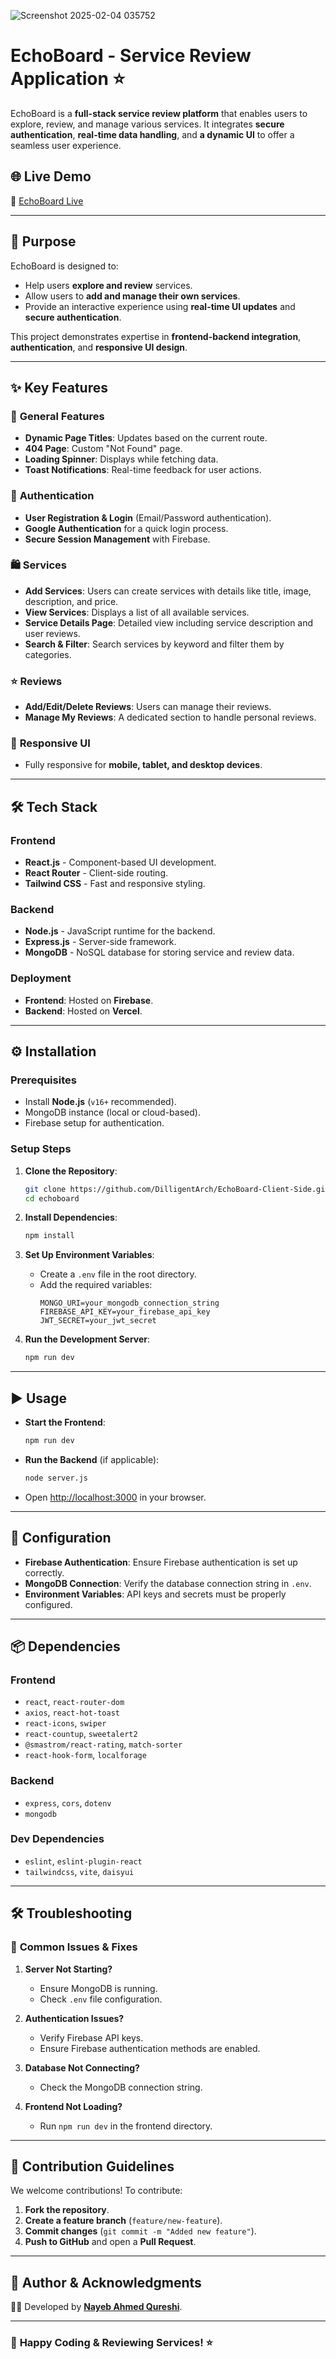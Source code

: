 ![Screenshot 2025-02-04 035752](https://github.com/user-attachments/assets/f5f93064-e7e2-44e9-b145-022690b16ff9)

# **EchoBoard - Service Review Application** ⭐

EchoBoard is a **full-stack service review platform** that enables users to explore, review, and manage various services. It integrates **secure authentication**, **real-time data handling**, and **a dynamic UI** to offer a seamless user experience.

## 🌐 **Live Demo**
🔗 [EchoBoard Live](https://echoboard-9d305.web.app)

---



## 🚀 **Purpose**
EchoBoard is designed to:
- Help users **explore and review** services.
- Allow users to **add and manage their own services**.
- Provide an interactive experience using **real-time UI updates** and **secure authentication**.

This project demonstrates expertise in **frontend-backend integration**, **authentication**, and **responsive UI design**.

---

## ✨ **Key Features**
### 🎯 **General Features**
- **Dynamic Page Titles**: Updates based on the current route.
- **404 Page**: Custom "Not Found" page.
- **Loading Spinner**: Displays while fetching data.
- **Toast Notifications**: Real-time feedback for user actions.

### 🔑 **Authentication**
- **User Registration & Login** (Email/Password authentication).
- **Google Authentication** for a quick login process.
- **Secure Session Management** with Firebase.

### 🛍 **Services**
- **Add Services**: Users can create services with details like title, image, description, and price.
- **View Services**: Displays a list of all available services.
- **Service Details Page**: Detailed view including service description and user reviews.
- **Search & Filter**: Search services by keyword and filter them by categories.

### ⭐ **Reviews**
- **Add/Edit/Delete Reviews**: Users can manage their reviews.
- **Manage My Reviews**: A dedicated section to handle personal reviews.

### 📱 **Responsive UI**
- Fully responsive for **mobile, tablet, and desktop devices**.

---

## 🛠 **Tech Stack**
### **Frontend**
- **React.js** - Component-based UI development.
- **React Router** - Client-side routing.
- **Tailwind CSS** - Fast and responsive styling.

### **Backend**
- **Node.js** - JavaScript runtime for the backend.
- **Express.js** - Server-side framework.
- **MongoDB** - NoSQL database for storing service and review data.

### **Deployment**
- **Frontend**: Hosted on **Firebase**.
- **Backend**: Hosted on **Vercel**.

---

## ⚙️ **Installation**
### **Prerequisites**
- Install **Node.js** (`v16+` recommended).
- MongoDB instance (local or cloud-based).
- Firebase setup for authentication.

### **Setup Steps**
1. **Clone the Repository**:
   ```sh
   git clone https://github.com/DilligentArch/EchoBoard-Client-Side.git
   cd echoboard
   ```

2. **Install Dependencies**:
   ```sh
   npm install
   ```

3. **Set Up Environment Variables**:
   - Create a `.env` file in the root directory.
   - Add the required variables:
     ```
     MONGO_URI=your_mongodb_connection_string
     FIREBASE_API_KEY=your_firebase_api_key
     JWT_SECRET=your_jwt_secret
     ```

4. **Run the Development Server**:
   ```sh
   npm run dev
   ```

---

## ▶️ **Usage**
- **Start the Frontend**:
  ```sh
  npm run dev
  ```
- **Run the Backend** (if applicable):
  ```sh
  node server.js
  ```
- Open [http://localhost:3000](http://localhost:3000) in your browser.

---

## 🔧 **Configuration**
- **Firebase Authentication**: Ensure Firebase authentication is set up correctly.
- **MongoDB Connection**: Verify the database connection string in `.env`.
- **Environment Variables**: API keys and secrets must be properly configured.

---

## 📦 **Dependencies**
### **Frontend**
- `react`, `react-router-dom`
- `axios`, `react-hot-toast`
- `react-icons`, `swiper`
- `react-countup`, `sweetalert2`
- `@smastrom/react-rating`, `match-sorter`
- `react-hook-form`, `localforage`

### **Backend**
- `express`, `cors`, `dotenv`
- `mongodb`

### **Dev Dependencies**
- `eslint`, `eslint-plugin-react`
- `tailwindcss`, `vite`, `daisyui`

---

## 🛠 **Troubleshooting**
### 🔹 **Common Issues & Fixes**
1. **Server Not Starting?**
   - Ensure MongoDB is running.
   - Check `.env` file configuration.

2. **Authentication Issues?**
   - Verify Firebase API keys.
   - Ensure Firebase authentication methods are enabled.

3. **Database Not Connecting?**
   - Check the MongoDB connection string.

4. **Frontend Not Loading?**
   - Run `npm run dev` in the frontend directory.

---

## 🤝 **Contribution Guidelines**
We welcome contributions! To contribute:
1. **Fork the repository**.
2. **Create a feature branch** (`feature/new-feature`).
3. **Commit changes** (`git commit -m "Added new feature"`).
4. **Push to GitHub** and open a **Pull Request**.

---



## 👤 **Author & Acknowledgments**
👨‍💻 Developed by **[Nayeb Ahmed Qureshi](https://github.com/yourprofile)**.  

---

### 🚀 **Happy Coding & Reviewing Services!** ⭐
```
